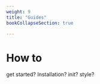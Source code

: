 ```yaml
---
weight: 9
title: "Guides"
bookCollapseSection: true

---
```


# How to

get started?
Installation?
init?
style?
